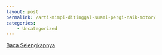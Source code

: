 ```yaml
---
layout: post
permalink: /arti-mimpi-ditinggal-suami-pergi-naik-motor/
categories:
    - Uncategorized
---
```


[Baca Selengkapnya](/06)